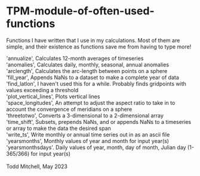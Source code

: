 # TPM-module-of-often-used-functions
Functions I have written that I use in my calculations.  Most of them are simple, and their existence as functions save me from having to type more!

'annualize',  Calculates 12-month averages of timeseries<br>
 'anomalies',  Calculates daily, monthly, seasonal, annual anomalies<br>
 'arclength',  Calculates the arc-length between points on a sphere<br>
 'fill_year',  Appends NaNs to a dataset to make a complete year of data<br>
 'find_latlon',          I haven't used this for a while.  Probably finds gridpoints with values exceeding a threshold<br>
 'plot_vertical_lines',  Plots vertical lines<br>
 'space_longitudes',     An attempt to adjust the aspect ratio to take in to account the convergence of meridians on a sphere<br>
 'threetotwo',           Converts a 3-dimensional to a 2-dimensional array<br>
 'time_shift',           Subsets, prepends NaNs, and or appends NaNs to a timeseries or array to make the data the desired span<br>
 'write_ts',             Write monthly or annual time series out in as an ascii file<br>
 'yearsmonths',          Monthly values of year and month for input year(s)<br>
 'yearsmonthsdays'.      Daily values of year, month, day of month, Julian day (1-365/366) for input year(s)<br>
 <br>
 Todd Mitchell, May 2023
 
 
